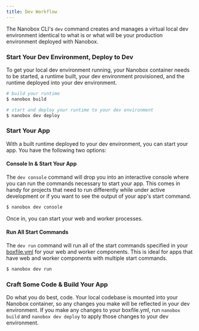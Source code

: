 ```yaml
---
title: Dev Workflow
---
```


The Nanobox CLI's `dev` command creates and manages a virtual local dev environment identical to what is or what will be your production environment deployed with Nanobox.

### Start Your Dev Environment, Deploy to Dev
To get your local dev environment running, your Nanobox container needs to be started, a runtime built, your dev environment provisioned, and the runtime deployed into your dev environment.

```bash
# build your runtime
$ nanobox build

# start and deploy your runtime to your dev environment
$ nanobox dev deploy
```

### Start Your App
With a built runtime deployed to your dev environment, you can start your app. You have the following two options:

#### Console In & Start Your App
The `dev console` command will drop you into an interactive console where you can run the commands necessary to start your app. This comes in handy for projects that need to run differently while under active development or if you want to see the output of your app's start command.

```bash
$ nanobox dev console
```

Once in, you can start your web and worker processes.

#### Run All Start Commands
The `dev run` command will run all of the start commands specified in your [boxfile.yml](/app-config/boxfile/) for your web and worker components. This is ideal for apps that have web and worker components with multiple start commands.

```bash
$ nanobox dev run
```

### Craft Some Code & Build Your App
Do what you do best, code. Your local codebase is mounted into your Nanobox container, so any changes you make will be reflected in your dev environment. If you make any changes to your boxfile.yml, run `nanobox build` and `nanobox dev deploy` to apply those changes to your dev environment.
